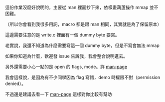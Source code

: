 這份作業沒麼好說明的，主要從 man 裡面抄下來，依樣畫葫蘆操作 mmap 並不困難。

（所以你會看到我很多用詞，macro 都是跟 man 相同，其實就是為了保留原本）


這邊需要注意的是 write.c 裡面有一個 dummy byte 要寫。

老實說，我還不知道為什麼需要寫這一個 dummy byte，但是不寫會無法 mmap

如果你知道為什麼，歡迎發 issue 告訴我，我會整合說明進去。


另外還需要小心一點的是 open 的 flags, mode。詳 [man-page](https://man7.org/linux/man-pages/man2/open.2.html)

我會這樣說，是因為有不少同學因為 flag 寫錯，demo 時權限不對（permission denied）。

不過還是建議去看一下 [man-page](https://man7.org/linux/man-pages/man2/open.2.html) 這樣對你比較有幫助